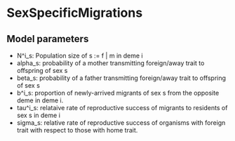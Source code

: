 # SexSpecificMigrations

## Model parameters
- N^i_s: Population size of s := f | m in deme i
- alpha_s: probability of a mother transmitting foreign/away trait to offspring of sex s
- beta_s: probability of a father transmitting foreign/away trait to offspring of sex s
- b^i_s: proportion of newly-arrived migrants of sex s from the opposite deme in deme i.
- tau^i_s: relataive rate of reproductive success of migrants to residents of sex s in deme i
- sigma_s: relative rate of reproductive success of organisms with foreign trait with respect to those with home trait.
